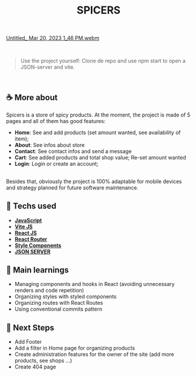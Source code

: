 <h1 align=center> SPICERS </h1>

<br>

[Untitled_ Mar 20, 2023 1_46 PM.webm](https://user-images.githubusercontent.com/107323497/226411587-a1149d70-9c11-4ba8-82ac-9a389715219c.webm)

<br>

> Use the project yourself: Clone de repo and use npm start to open a JSON-server and vite.

<br>

## ☕ More about 
Spicers is a store of spicy products. At the moment, the project is made of 5 pages and all of them has good features:
  * **Home**: See and add products (set amount wanted, see availability of item); 
  * **About**: See infos about store
  * **Contact**: See contact infos and send a message
  * **Cart**: See added products and total shop value; Re-set amount wanted 
  * **Login**: Login or create an account;
<br>
Besides that, obviously the project is 100% adaptable for mobile devices and strategy planned for future software maintenance. 


## 🚀 Techs used 
* **[ JavaScript ](https://developer.mozilla.org/en-US/docs/Web/JavaScript)**
* **[ Vite JS ](https://vitejs.dev/)**
* **[ React JS ](https://reactjs.org/docs/getting-started.html)**
* **[ React Router ](https://reactrouter.com/en/main/components/route)**
* **[ Style Components ](https://styled-components.com/)**
* **[ JSON SERVER ](https://www.npmjs.com/package/json-server)**


## 📝 Main learnings
* Managing components and hooks in React (avoiding unnecessary renders and code repetition)
* Organizing styles with styled components
* Organizing routes with React Routes
* Using conventional commits pattern

## 🧱 Next Steps
* Add Footer 
* Add a filter in Home page for organizing products
* Create administration features for the owner of the site (add more products, see shops ...)
* Create 404 page 


